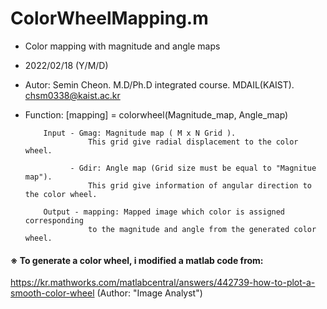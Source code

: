 # ColorWheelMapping.m
- Color mapping with magnitude and angle maps

- 2022/02/18 (Y/M/D)
- Autor:  Semin Cheon. M.D/Ph.D integrated course. MDAIL(KAIST).
          chsm0338@kaist.ac.kr
          
- Function:
 [mapping] = colorwheel(Magnitude_map, Angle_map)

          Input - Gmag: Magnitude map ( M x N Grid ). 
                    This grid give radial displacement to the color wheel.
                    
                - Gdir: Angle map (Grid size must be equal to "Magnitue map"). 
                    This grid give information of angular direction to the color wheel.
                
          Output - mapping: Mapped image which color is assigned corresponding 
                    to the magnitude and angle from the generated color wheel.


#### ※ To generate a color wheel, i modified a matlab code from:
https://kr.mathworks.com/matlabcentral/answers/442739-how-to-plot-a-smooth-color-wheel
(Author: "Image Analyst") 
